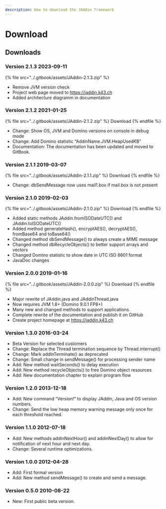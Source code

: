 ```yaml
---
description: How to download the JAddin framework
---
```


# Download

## Downloads

### Version 2.1.3 2023-09-11

{% file src="../.gitbook/assets/JAddin-2.1.3.zip" %}

* Remove JVM version check
* Project web page moved to https://jaddin.k43.ch
* Added architecture diagramm in documentation

### **Version 2.1.2 2021-01-25**

{% file src="../.gitbook/assets/JAddin-2.1.2.zip" %}
Download
{% endfile %}

* Change: Show OS, JVM and Domino versions on console in debug mode
* Change: Add Domino statistic “AddinName.JVM.HeapUsedKB”
* Documentation: The documentation has been updated and moved to GitBook.

### **Version 2.1.1 2019-03-07**

{% file src="../.gitbook/assets/JAddin-2.1.1.zip" %}
Download
{% endfile %}

* Change: dbSendMessage now uses mail1.box if mail.box is not present

### **Version 2.1.0 2019-02-03**

{% file src="../.gitbook/assets/JAddin-2.1.0.zip" %}
Download
{% endfile %}

* Added static methods JAddin.fromISODateUTC() and JAddin.toISODateUTC()
* Added method generateHash(), encryptAES(), decryptAES(), fromBase64 and toBase64()
* Changed method dbSendMessage() to always create a MIME message
* Changed method dbRecycleObjects() to better support arrays and vectors
* Changed Domino statistic to show date in UTC ISO 8601 format
* JavaDoc changes

### **Version 2.0.0 2019-01-16**

{% file src="../.gitbook/assets/JAddin-2.0.0.zip" %}
Download
{% endfile %}

* Major rewrite of JAddin.java and JAddinThread.java
* Now requires JVM 1.8+ (Domino 9.0.1 FP8+)
* Many new and changed methods to support applications
* Complete rewrite of the documentation and publish it on GitHub
* Create project homepage at https://jaddin.k43.ch

### **Version 1.3.0 2016-03-24**

* Beta Version for selected customers
* Change: Replace the Thread termination sequence by Thread.interrupt()
* Change: Mark addInTerminate() as deprecated
* Change: Small change in sendMessage() for processing sender name
* Add: New method waitSeconds() to delay execution
* Add: New method recycleObjects() to free Domino object resources
* Add: New documentation chapter to explain program flow

### **Version 1.2.0 2013-12-18**

* Add: New command “Version!” to display JAddin, Java and OS version numbers.
* Change: Send the low heap memory warning message only once for each threshold reached.

### **Version 1.1.0 2012-07-18**

* Add: New methods addinNextHour() and addinNextDay() to allow for notification of next hour and next day.
* Change: Several runtime optimizations.

### **Version 1.0.0 2012-04-28**

* Add: First formal version
* Add: New method sendMessage() to create and send a message.

### **Version 0.5.0 2010-08-22**

* New: First public beta version.
